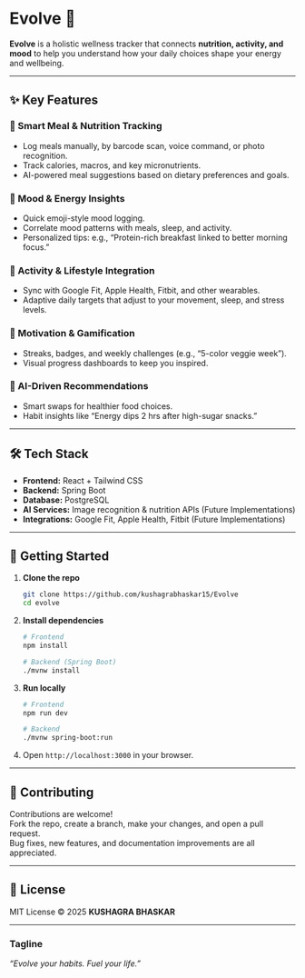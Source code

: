 # Evolve 🌱
**Evolve** is a holistic wellness tracker that connects **nutrition, activity, and mood** to help you understand how your daily choices shape your energy and wellbeing.

---

## ✨ Key Features

### 🥗 Smart Meal & Nutrition Tracking
- Log meals manually, by barcode scan, voice command, or photo recognition.
- Track calories, macros, and key micronutrients.
- AI-powered meal suggestions based on dietary preferences and goals.

### 🙂 Mood & Energy Insights
- Quick emoji-style mood logging.
- Correlate mood patterns with meals, sleep, and activity.
- Personalized tips: e.g., “Protein-rich breakfast linked to better morning focus.”

### 🏃 Activity & Lifestyle Integration
- Sync with Google Fit, Apple Health, Fitbit, and other wearables.
- Adaptive daily targets that adjust to your movement, sleep, and stress levels.

### 🎯 Motivation & Gamification
- Streaks, badges, and weekly challenges (e.g., “5-color veggie week”).
- Visual progress dashboards to keep you inspired.

### 🧠 AI-Driven Recommendations
- Smart swaps for healthier food choices.
- Habit insights like “Energy dips 2 hrs after high-sugar snacks.”

---

## 🛠️ Tech Stack
- **Frontend:** React + Tailwind CSS  
- **Backend:** Spring Boot 
- **Database:** PostgreSQL
- **AI Services:** Image recognition & nutrition APIs  (Future Implementations)
- **Integrations:** Google Fit, Apple Health, Fitbit  (Future Implementations)

---

## 🚀 Getting Started

1. **Clone the repo**
   ```bash
   git clone https://github.com/kushagrabhaskar15/Evolve
   cd evolve
   ```

2. **Install dependencies**
   ```bash
   # Frontend
   npm install

   # Backend (Spring Boot)
   ./mvnw install
   ```

3. **Run locally**
   ```bash
   # Frontend
   npm run dev

   # Backend
   ./mvnw spring-boot:run
   ```

4. Open `http://localhost:3000` in your browser.

---

## 🤝 Contributing
Contributions are welcome!  
Fork the repo, create a branch, make your changes, and open a pull request.  
Bug fixes, new features, and documentation improvements are all appreciated.

---

## 📄 License
MIT License © 2025 **KUSHAGRA BHASKAR**

---

### Tagline
*“Evolve your habits. Fuel your life.”*
